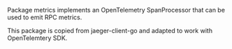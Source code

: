 Package metrics implements an OpenTelemetry SpanProcessor that can be used to emit RPC metrics.

This package is copied from jaeger-client-go and adapted to work with OpenTelemtery SDK.
